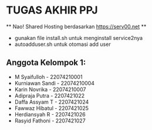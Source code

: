 # TUGAS AKHIR PPJ
** Nao! Shared Hosting berdasarkan https://serv00.net **
* gunakan file install.sh untuk menginstall service2nya
* autoadduser.sh untuk otomasi add user
## Anggota Kelompok 1:
* M Syaifulloh - 22074210001
* Kurniawan Sandi - 22074210004
* Karin Novrika - 22074210007
* Adipraja Putra - 2207421022
* Daffa Assyam T - 2207421024
* Fawwaz Hibatul - 2207421025
* Herdiansyah R - 2207421026
* Rasyid Fathoni - 2207421027


